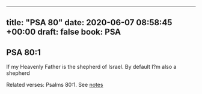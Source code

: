 
---
title: "PSA 80"
date: 2020-06-07 08:58:45 +00:00
draft: false
book: PSA
---

## PSA 80:1

If my Heavenly Father is the shepherd of Israel. By default I?m also a shepherd

Related verses: Psalms 80:1. See [notes](https://my.bible.com/notes/3446579767167148734)

